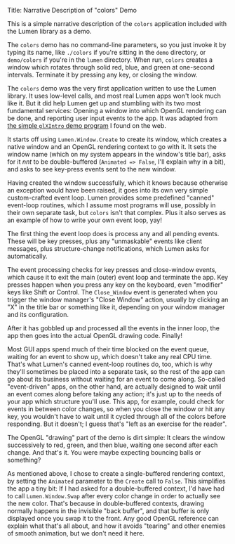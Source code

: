 Title: Narrative Description of "colors" Demo

This is a simple narrative description of the `colors` application included
with the Lumen library as a demo.

The `colors` demo has no command-line parameters, so you just invoke it by
typing its name, like `./colors` if you're sitting in the `demo` directory, or
`demo/colors` if you're in the `lumen` directory.  When run, `colors` creates
a window which rotates through solid red, blue, and green at one-second
intervals.  Terminate it by pressing any key, or closing the window.

The `colors` demo was the very first application written to use the Lumen
library.  It uses low-level calls, and most real Lumen apps won't look much
like it.  But it did help Lumen get up and stumbling with its two most
fundamental services: Opening a window into which OpenGL rendering can be
done, and reporting user input events to the app.  It was adapted from
[the simple `glXIntro` demo program][glxintro] I found on the web.

It starts off using `Lumen.Window.Create` to create its window, which creates
a native window and an OpenGL rendering context to go with it.  It sets the
window name (which on my system appears in the window's title bar), asks for
it *nnt* to be double-buffered (`Animated => False`, I'll explain why in a
bit), and asks to see key-press events sent to the new window.

Having created the window successfully, which it knows because otherwise an
exception would have been raised, it goes into its own very simple
custom-crafted event loop.  Lumen provides some predefined "canned" event-loop
routines, which I assume most programs will use, possibly in their own
separate task, but `colors` isn't that complex.  Plus it also serves as an
example of how to write your own event loop, yay!

The first thing the event loop does is process any and all pending events.
These will be key presses, plus any "unmaskable" events like client messages,
plus structure-change notifications, which Lumen asks for automatically.

The event processing checks for key presses and close-window events, which
cause it to exit the main (outer) event loop and terminate the app.  Key
presses happen when you press any key on the keyboard, even "modifier" keys
like Shift or Control.  The `Close_Window` event is generated when you trigger
the window manager's "Close Window" action, usually by clicking an "X" in the
title bar or something like it, depending on your window manager and its
configuration.

After it has gobbled up and processed all the events in the inner loop, the
app then goes into the actual OpenGL drawing code.  Finally!

Most GUI apps spend much of their time blocked on the event queue, waiting for
an event to show up, which doesn't take any real CPU time.  That's what
Lumen's canned event-loop routines do, too, which is why they'll sometimes be
placed into a separate task, so the rest of the app can go about its business
without waiting for an event to come along.  So-called "event-driven" apps, on
the other hand, are actually designed to wait until an event comes along
before taking any action; it's just up to the needs of your app which
structure you'll use.  This app, for example, could check for events in
between color changes, so when you close the window or hit any key, you
wouldn't have to wait until it cycled through all of the colors before
responding.  But it doesn't; I guess that's "left as an exercise for the
reader".

The OpenGL "drawing" part of the demo is dirt simple: It clears the window
successively to red, green, and then blue, waiting one second after each
change.  And that's it.  You were maybe expecting bouncing balls or something?

As mentioned above, I chose to create a single-buffered rendering context, by
setting the `Animated` parameter to the `Create` call to `False`.  This
simplifies the app a tiny bit: If I had asked for a double-buffered context,
I'd have had to call `Lumen.Window.Swap` after every color change in order to
actually see the new color.  That's because in double-buffered contexts,
drawing normally happens in the invisible "back buffer", and that buffer is
only displayed once you swap it to the front.  Any good OpenGL reference can
explain what that's all about, and how it avoids "tearing" and other enemies
of smooth animation, but we don't need it here.

[glxintro]: http://glprogramming.com/blue/ch07.html
